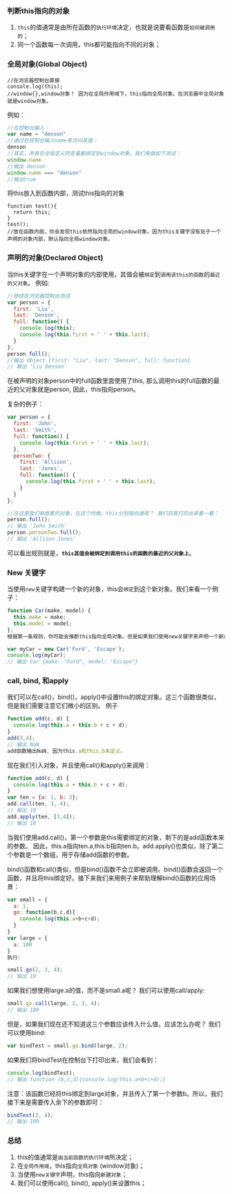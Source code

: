 ### 判断this指向的对象
1. `this`的值通常是由所在函数的`执行环境`决定，也就是说要看函数是`如何被调用的`；
2. 同一个函数每一次调用，this都可能指向不同的对象；
### 全局对象(Global Object)
```
//在浏览器控制台直接
console.log(this);
//window{},window对象！ 因为在全局作用域下，this指向全局对象。在浏览器中全局对象就是window对象。
```
例如：
```javascript
//在控制台输入：
var name = "denson"
//通过在控制台输入name来访问其值：
denson
//其实，所有在全局定义的变量都绑定到window对象。我们来做如下测试：
window.name
//输出 denson
window.name === "denson"
//输出true
```
将this放入到函数内部，测试this指向的对象
```
function test(){
  return this;
}
test();
//放在函数内部，你会发现this依然指向全局的window对象。因为this关键字没有处于一个声明的对象内部，默认指向全局window对象。
```


### 声明的对象(Declared Object)
当this关键字在一个声明对象的内部使用，其值会被`绑定`到`调用该this的函数`的`最近的父对象`。
例如:
```javascript
//继续在浏览器控制台测试
var person = {
  first: 'Liu',
  last: 'Denson',  
  full: function() {
    console.log(this);
    console.log(this.first + ' ' + this.last);
  }
};
person.full();
//输出 Object {first: "Liu", last: "Denson", full: function}
// 输出 'Liu Denson'
```
在被声明的对象person中的full函数里面使用了this, 那么调用this的full函数的最近的父对象就是person, 因此，this指向person。

复杂的例子：
```javascript
var person = {
  first: 'John',
  last: 'Smith',
  full: function() {
    console.log(this.first + ' ' + this.last);
  },
  personTwo: {
    first: 'Allison',
    last: 'Jones',
    full: function() {
      console.log(this.first + ' ' + this.last);
    }
  }
};

//在这里我们有嵌套的对象，在这个时候，this分别指向谁呢？ 我们将其打印出来看一看：
person.full();
// 输出 'John Smith'
person.personTwo.full();
// 输出 'Allison Jones'
```
可以看出规则就是，**`this其值会被绑定到调用this的函数的最近的父对象上`**。

### New 关键字
当使用`new`关键字构建一个新的对象，this会`绑定`到这个新对象。我们来看一个例子：
```javascript
function Car(make, model) {
  this.make = make;
  this.model = model;
};
根据第一条规则，你可能会推断this指向全局对象。但是如果我们使用new关键字来声明一个新的变量，Car函数中的this将会绑定一个新的空对象，然后初始化this.make和this.model的值。

var myCar = new Car('Ford', 'Escape');
console.log(myCar);
// 输出 Car {make: "Ford", model: "Escape"}
```
### call, bind, 和apply
我们可以在call()，bind()，apply()中设置this的绑定对象。这三个函数很类似，但是我们需要注意它们微小的区别。
例子
```javascript
function add(c, d) {
  console.log(this.a + this.b + c + d);
}
add(3,4);
// 输出 NaN
add函数输出NaN, 因为this.a和this.b未定义。
```
现在我们引入对象，并且使用call()和apply()来调用：
```javascript
function add(c, d) {
  console.log(this.a + this.b + c + d);
}
var ten = {a: 1, b: 2};
add.call(ten, 3, 4);
// 输出 10
add.apply(ten, [3,4]);
// 输出 10
```
当我们使用add.call()，第一个参数是this需要绑定的对象，剩下的是add函数本来的参数。
因此，this.a指向ten.a,this.b指向ten.b。add.apply()也类似，除了第二个参数是一个数组，用于存储add函数的参数。

bind()函数和call()类似，但是bind()函数不会立即被调用。bind()函数会返回一个函数，并且将this绑定好。接下来我们来用例子来帮助理解bind()函数的应用场景：
```javascript
var small = {
  a: 1,
  go: function(b,c,d){
    console.log(this.a+b+c+d);
  }
}
var large = {
  a: 100
}
执行:

small.go(2, 3, 4);
// 输出 10
```
如果我们想使用large.a的值，而不是small.a呢？ 我们可以使用call/apply:
```javascript
small.go.call(large, 2, 3, 4);
// 输出 109
```
但是，如果我们现在还不知道这三个参数应该传入什么值，应该怎么办呢？ 我们可以使用bind:
```javascript
var bindTest = small.go.bind(large, 2);
```
如果我们将bindTest在控制台下打印出来，我们会看到：
```javascript
console.log(bindTest);
// 输出 function (b,c,d){console.log(this.a+b+c+d);}
```
注意：该函数已经将this绑定到large对象，并且传入了第一个参数b。所以，我们接下来是需要传入余下的参数即可：
```javascript
bindTest(3, 4);
// 输出 109
```
### 总结
1. this的值通常是`由当前函数的执行环境`所决定；
2. 在`全局作用域`，this指向`全局对象` (window对象)；
3. 当使用`new关键字`声明，this指向`新建对象`；
4. 我们可以使用call(), bind(), apply()来设置this；














